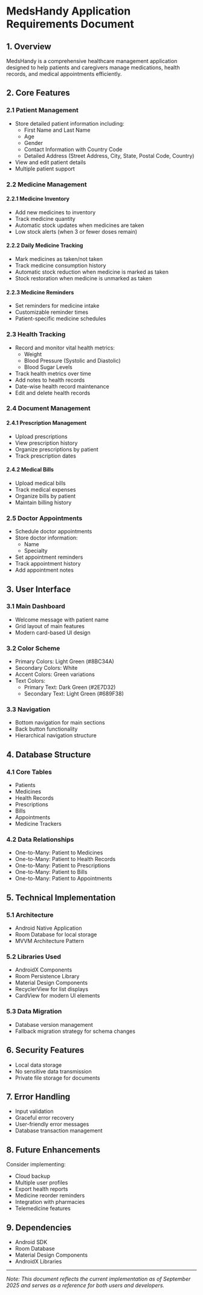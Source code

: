 # MedsHandy Application Requirements Document

## 1. Overview
MedsHandy is a comprehensive healthcare management application designed to help patients and caregivers manage medications, health records, and medical appointments efficiently.

## 2. Core Features

### 2.1 Patient Management
- Store detailed patient information including:
  - First Name and Last Name
  - Age
  - Gender
  - Contact Information with Country Code
  - Detailed Address (Street Address, City, State, Postal Code, Country)
- View and edit patient details
- Multiple patient support

### 2.2 Medicine Management
#### 2.2.1 Medicine Inventory
- Add new medicines to inventory
- Track medicine quantity
- Automatic stock updates when medicines are taken
- Low stock alerts (when 3 or fewer doses remain)

#### 2.2.2 Daily Medicine Tracking
- Mark medicines as taken/not taken
- Track medicine consumption history
- Automatic stock reduction when medicine is marked as taken
- Stock restoration when medicine is unmarked as taken

#### 2.2.3 Medicine Reminders
- Set reminders for medicine intake
- Customizable reminder times
- Patient-specific medicine schedules

### 2.3 Health Tracking
- Record and monitor vital health metrics:
  - Weight
  - Blood Pressure (Systolic and Diastolic)
  - Blood Sugar Levels
- Track health metrics over time
- Add notes to health records
- Date-wise health record maintenance
- Edit and delete health records

### 2.4 Document Management
#### 2.4.1 Prescription Management
- Upload prescriptions
- View prescription history
- Organize prescriptions by patient
- Track prescription dates

#### 2.4.2 Medical Bills
- Upload medical bills
- Track medical expenses
- Organize bills by patient
- Maintain billing history

### 2.5 Doctor Appointments
- Schedule doctor appointments
- Store doctor information:
  - Name
  - Specialty
- Set appointment reminders
- Track appointment history
- Add appointment notes

## 3. User Interface

### 3.1 Main Dashboard
- Welcome message with patient name
- Grid layout of main features
- Modern card-based UI design

### 3.2 Color Scheme
- Primary Colors: Light Green (#8BC34A)
- Secondary Colors: White
- Accent Colors: Green variations
- Text Colors:
  - Primary Text: Dark Green (#2E7D32)
  - Secondary Text: Light Green (#689F38)

### 3.3 Navigation
- Bottom navigation for main sections
- Back button functionality
- Hierarchical navigation structure

## 4. Database Structure

### 4.1 Core Tables
- Patients
- Medicines
- Health Records
- Prescriptions
- Bills
- Appointments
- Medicine Trackers

### 4.2 Data Relationships
- One-to-Many: Patient to Medicines
- One-to-Many: Patient to Health Records
- One-to-Many: Patient to Prescriptions
- One-to-Many: Patient to Bills
- One-to-Many: Patient to Appointments

## 5. Technical Implementation

### 5.1 Architecture
- Android Native Application
- Room Database for local storage
- MVVM Architecture Pattern

### 5.2 Libraries Used
- AndroidX Components
- Room Persistence Library
- Material Design Components
- RecyclerView for list displays
- CardView for modern UI elements

### 5.3 Data Migration
- Database version management
- Fallback migration strategy for schema changes

## 6. Security Features
- Local data storage
- No sensitive data transmission
- Private file storage for documents

## 7. Error Handling
- Input validation
- Graceful error recovery
- User-friendly error messages
- Database transaction management

## 8. Future Enhancements
Consider implementing:
- Cloud backup
- Multiple user profiles
- Export health reports
- Medicine reorder reminders
- Integration with pharmacies
- Telemedicine features

## 9. Dependencies
- Android SDK
- Room Database
- Material Design Components
- AndroidX Libraries

---

_Note: This document reflects the current implementation as of September 2025 and serves as a reference for both users and developers._
